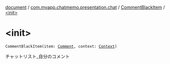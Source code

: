 [document](../../index.md) / [com.myapp.chatmemo.presentation.chat](../index.md) / [CommentBlackItem](index.md) / [&lt;init&gt;](./-init-.md)

# &lt;init&gt;

`CommentBlackItem(item: `[`Comment`](../../com.myapp.chatmemo.domain.model.value/-comment/index.md)`, context: `[`Context`](https://developer.android.com/reference/android/content/Context.html)`)`

チャットリスト_自分のコメント

